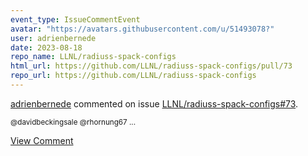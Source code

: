 ```yaml
---
event_type: IssueCommentEvent
avatar: "https://avatars.githubusercontent.com/u/51493078?"
user: adrienbernede
date: 2023-08-18
repo_name: LLNL/radiuss-spack-configs
html_url: https://github.com/LLNL/radiuss-spack-configs/pull/73
repo_url: https://github.com/LLNL/radiuss-spack-configs
---
```


<a href='https://github.com/adrienbernede' target='_blank'>adrienbernede</a> commented on issue <a href='https://github.com/LLNL/radiuss-spack-configs/pull/73' target='_blank'>LLNL/radiuss-spack-configs#73</a>.

<small>@davidbeckingsale @rhornung67...</small>

<a href='https://github.com/LLNL/radiuss-spack-configs/pull/73' target='_blank'>View Comment</a>